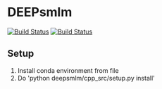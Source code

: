 # DEEPsmlm
[![Build Status](https://travis-ci.com/Haydnspass/DeepSMLM.svg?token=qb4PpCab8Gb7CDLAuNTY&branch=master)](https://travis-ci.com/Haydnspass/DeepSMLM)
[![Build Status](https://travis-ci.com/Haydnspass/DeepSMLM.svg?token=qb4PpCab8Gb7CDLAuNTY&branch=dev_decode_repr)](https://travis-ci.com/Haydnspass/DeepSMLM)

## Setup
1. Install conda environment from file
2. Do 'python deepsmlm/cpp_src/setup.py install'
